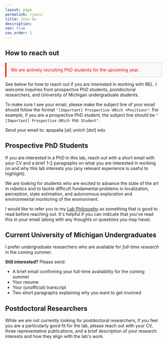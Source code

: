 ```yaml
---
layout: page
permalink: /join/
title: Join Us
description:
nav: true
nav_order: 1
---
```


## How to reach out


<div style="border: 1px solid #ccc; border-left: 4px solid red; padding: 1em; background-color: #f9f9f9; margin: 1em 0;">
  <span style="color:red;">
    We are actively recruiting PhD students for the upcoming year.
  </span>
</div>

See below for how to reach out if you are interested in working with REL. I
welcome inquiries from prospective PhD students, postdoctoral researchers, and
University of Michigan undergraduate students.

To make sure I see your email, please make the subject line of your
email should follow the format
`"[Important] Prospective UMich <Position>"`.
For example, if you are a prospective PhD student, the subject line should be
`"[Important] Prospective UMich PhD Student"`.

Send your email to: apapalia [at] umich [dot] edu

## Prospective PhD Students

If you are interested in a PhD in this lab, reach out with a short email with
your CV and a brief 1-2 paragraphs on what you are interested in working on and
why this lab interests you (any relevant experience is useful to highlight).

We are looking for students who are excited to advance the state of the art in
robotics and to tackle difficult fundamental problems in localization,
perception, state estimation, and autonomous exploration and environmental
monitoring of the environment.

I would like to refer you to my [Lab
Philosophy](https://alanpapalia.github.io/blog/2025/advising-philosophy/) as
something that is good to read before reaching out. It's helpful if you can
indicate that you've read this in your email (along with any thoughts or
questions you may have).

## Current University of Michigan Undergraduates

I prefer undergraduate researchers who are available for *full-time
research* in the coming summer.

**Still interested?** Please send:
- A brief email confirming your full-time availability for the coming summer
- Your resume
- Your (unofficial) transcript
- Two short paragraphs explaining why you want to get involved

## Postdoctoral Researchers

While we are not currently looking for postdoctoral researchers, if you feel you
are a particularly good fit for the lab, please reach out with your CV, three
representative publications, and a brief description of your research interests
and how they align with the lab's work.
